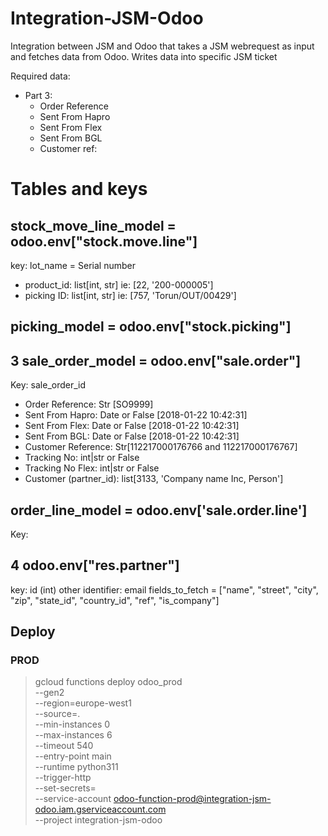 # Integration-JSM-Odoo
Integration between JSM and Odoo that takes a JSM webrequest as input and fetches data from Odoo. Writes data into specific JSM ticket

Required data:
- Part 3:
  - Order Reference
  - Sent From Hapro
  - Sent From Flex
  - Sent From BGL
  - Customer ref:

# Tables and keys

## stock_move_line_model = odoo.env["stock.move.line"]
key: lot_name = Serial number
- product_id: list[int, str] ie: [22, '200-000005']
- picking ID: list[int, str] ie: [757, 'Torun/OUT/00429']

## picking_model = odoo.env["stock.picking"]

## 3 sale_order_model = odoo.env["sale.order"]
Key: sale_order_id
- Order Reference: Str [SO9999]
- Sent From Hapro: Date or False [2018-01-22 10:42:31]
- Sent From Flex: Date or False [2018-01-22 10:42:31]
- Sent From BGL: Date or False [2018-01-22 10:42:31]
- Customer Reference: Str[112217000176766 and 112217000176767]
- Tracking No: int|str or False
- Tracking No Flex: int|str or False
- Customer (partner_id): list[3133, 'Company name Inc, Person']

## order_line_model = odoo.env['sale.order.line']
Key:




## 4 odoo.env["res.partner"]
key: id (int)
other identifier: email
fields_to_fetch = ["name", "street", "city", "zip", "state_id", "country_id", "ref", "is_company"]

## Deploy
### PROD
>gcloud functions deploy odoo_prod \
 --gen2 \
 --region=europe-west1 \
 --source=. \
 --min-instances 0 \
 --max-instances 6 \
 --timeout 540 \
 --entry-point main \
 --runtime python311 \
 --trigger-http \
 --set-secrets= \
 --service-account odoo-function-prod@integration-jsm-odoo.iam.gserviceaccount.com \
 --project integration-jsm-odoo
